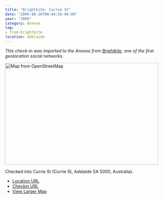 ```yaml
---
title: "Brightkite: Currie St"
date: "2009-08-26T00:44:56-06:00"
year: "2009"
category: Annexe
tag:
- from-brightkite
location: adelaide
---
```

<p style="font-style:italic">This check-in was imported to the Annexe from <a href="https://rubenerd.com/tag/from-brightkite/" title="View all posts imported from Brightkite">Brightkite</a>, one of the first geolocation social networks.</p> 

<p><img src="https://rubenerd.com/files/museum/openstreetmap-curriest@2x.png" style="width:500px; height:333px;" alt="Map from OpenStreetMap" /></p>

Checked into Currie St (Currie St, Adelaide SA 5000, Australia).

* [Location URL](http://brightkite.com/places/f58037d4920b11de9a14003048c10834)
* [Checkin URL](http://brightkite.com/objects/f7711b1c920b11debbeb003048c0801e)
* [View Larger Map](http://www.openstreetmap.org/#map=18/-34.92484/138.58857)

